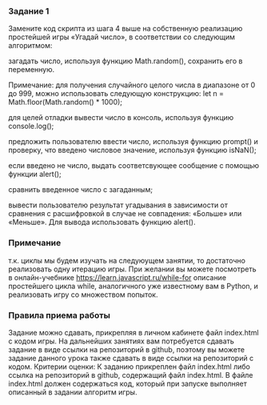 ### Задание 1 ###
Замените код скрипта из шага 4 выше на собственную реализацию простейшей игры «Угадай число», в соответствии со следующим алгоритмом:

загадать число, используя функцию Math.random(), сохранить его в переменную.

Примечание: для получения случайного целого числа в диапазоне от 0 до 999, можно использовать следующую конструкцию: let n = Math.floor(Math.random() * 1000);

для целей отладки вывести число в консоль, используя функцию console.log();

предложить пользователю ввести число, используя функцию prompt() и проверку, что введено числовое значение, используя функцию isNaN();

если введено не число, выдать соответсвующее сообщение с помощью функции alert();

сравнить введенное число с загаданным;

вывести пользователю результат угадывания в зависимости от сравнения с расшифровкой в случае не совпадения: «Больше» или «Меньше». Для вывода использовать функцию alert().

### Примечание ###
т.к. циклы мы будем изучать на следуюущем занятии, то достаточно реализовать одну итерацию игры. При желании вы можете посмотреть в онлайн-учебнике https://learn.javascript.ru/while-for описание простейшего цикла while, аналогичного уже известному вам в Python, и реализовать игру со множеством попыток.

### Правила приема работы ###
Задание можно сдавать, прикрепляя в личном кабинете файл index.html с кодом игры.
На дальнейших занятиях вам потребуется сдавать задание в виде ссылки на репозиторий в github, поэтому вы можете задание данного урока также сдавать в виде ссылки на репозиторий с кодом.
Критерии оценки:
К заданию прикреплен файл index.html либо ссылка на репозиторий в github, содержащий файл index.html.
В файле index.html должен содержаться код, который при запуске выполняет описанный в задании алгоритм игры.
